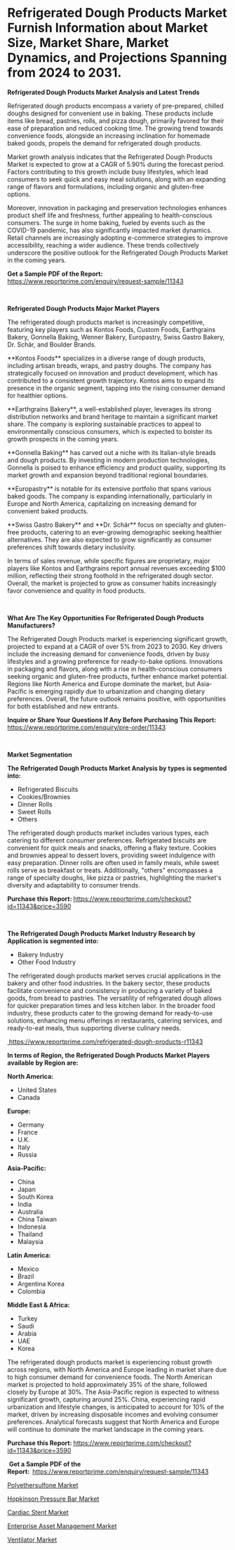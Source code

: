 <p><h1>Refrigerated Dough Products Market Furnish Information about Market Size, Market Share, Market Dynamics, and Projections Spanning from 2024 to 2031.</h1></p><p><strong>Refrigerated Dough Products Market Analysis and Latest Trends</strong></p>
<p><p>Refrigerated dough products encompass a variety of pre-prepared, chilled doughs designed for convenient use in baking. These products include items like bread, pastries, rolls, and pizza dough, primarily favored for their ease of preparation and reduced cooking time. The growing trend towards convenience foods, alongside an increasing inclination for homemade baked goods, propels the demand for refrigerated dough products. </p><p>Market growth analysis indicates that the Refrigerated Dough Products Market is expected to grow at a CAGR of 5.90% during the forecast period. Factors contributing to this growth include busy lifestyles, which lead consumers to seek quick and easy meal solutions, along with an expanding range of flavors and formulations, including organic and gluten-free options. </p><p>Moreover, innovation in packaging and preservation technologies enhances product shelf life and freshness, further appealing to health-conscious consumers. The surge in home baking, fueled by events such as the COVID-19 pandemic, has also significantly impacted market dynamics. Retail channels are increasingly adopting e-commerce strategies to improve accessibility, reaching a wider audience. These trends collectively underscore the positive outlook for the Refrigerated Dough Products Market in the coming years.</p></p>
<p><strong>Get a Sample PDF of the Report:&nbsp;</strong> <a href="https://www.reportprime.com/enquiry/request-sample/11343?utm_campaign=1743&utm_medium=2&utm_source=Github&utm_content=ia&utm_term=25122024&utm_id=refrigerated-dough-products">https://www.reportprime.com/enquiry/request-sample/11343</a></p>
<p>&nbsp;</p>
<p><strong>Refrigerated Dough Products Major Market Players</strong></p>
<p><p>The refrigerated dough products market is increasingly competitive, featuring key players such as Kontos Foods, Custom Foods, Earthgrains Bakery, Gonnella Baking, Wenner Bakery, Europastry, Swiss Gastro Bakery, Dr. Schär, and Boulder Brands. </p><p>**Kontos Foods** specializes in a diverse range of dough products, including artisan breads, wraps, and pastry doughs. The company has strategically focused on innovation and product development, which has contributed to a consistent growth trajectory. Kontos aims to expand its presence in the organic segment, tapping into the rising consumer demand for healthier options.</p><p>**Earthgrains Bakery**, a well-established player, leverages its strong distribution networks and brand heritage to maintain a significant market share. The company is exploring sustainable practices to appeal to environmentally conscious consumers, which is expected to bolster its growth prospects in the coming years.</p><p>**Gonnella Baking** has carved out a niche with its Italian-style breads and dough products. By investing in modern production technologies, Gonnella is poised to enhance efficiency and product quality, supporting its market growth and expansion beyond traditional regional boundaries.</p><p>**Europastry** is notable for its extensive portfolio that spans various baked goods. The company is expanding internationally, particularly in Europe and North America, capitalizing on increasing demand for convenient baked products. </p><p>**Swiss Gastro Bakery** and **Dr. Schär** focus on specialty and gluten-free products, catering to an ever-growing demographic seeking healthier alternatives. They are also expected to grow significantly as consumer preferences shift towards dietary inclusivity.</p><p>In terms of sales revenue, while specific figures are proprietary, major players like Kontos and Earthgrains report annual revenues exceeding $100 million, reflecting their strong foothold in the refrigerated dough sector. Overall, the market is projected to grow as consumer habits increasingly favor convenience and quality in food products.</p></p>
<p>&nbsp;</p>
<p><strong>What Are The Key Opportunities For Refrigerated Dough Products Manufacturers?</strong></p>
<p><p>The Refrigerated Dough Products market is experiencing significant growth, projected to expand at a CAGR of over 5% from 2023 to 2030. Key drivers include the increasing demand for convenience foods, driven by busy lifestyles and a growing preference for ready-to-bake options. Innovations in packaging and flavors, along with a rise in health-conscious consumers seeking organic and gluten-free products, further enhance market potential. Regions like North America and Europe dominate the market, but Asia-Pacific is emerging rapidly due to urbanization and changing dietary preferences. Overall, the future outlook remains positive, with opportunities for both established and new entrants.</p></p>
<p><strong>Inquire or Share Your Questions If Any Before Purchasing This Report:</strong> <a href="https://www.reportprime.com/enquiry/pre-order/11343?utm_campaign=1743&utm_medium=2&utm_source=Github&utm_content=ia&utm_term=25122024&utm_id=refrigerated-dough-products">https://www.reportprime.com/enquiry/pre-order/11343</a></p>
<p>&nbsp;</p>
<p><strong>Market Segmentation</strong></p>
<p><strong>The Refrigerated Dough Products Market Analysis by types is segmented into:</strong></p>
<p><ul><li>Refrigerated Biscuits</li><li>Cookies/Brownies</li><li>Dinner Rolls</li><li>Sweet Rolls</li><li>Others</li></ul></p>
<p><p>The refrigerated dough products market includes various types, each catering to different consumer preferences. Refrigerated biscuits are convenient for quick meals and snacks, offering a flaky texture. Cookies and brownies appeal to dessert lovers, providing sweet indulgence with easy preparation. Dinner rolls are often used in family meals, while sweet rolls serve as breakfast or treats. Additionally, "others" encompasses a range of specialty doughs, like pizza or pastries, highlighting the market's diversity and adaptability to consumer trends.</p></p>
<p><strong>Purchase this Report:&nbsp;</strong><a href="https://www.reportprime.com/checkout?id=11343&price=3590&utm_campaign=1743&utm_medium=2&utm_source=Github&utm_content=ia&utm_term=25122024&utm_id=refrigerated-dough-products">https://www.reportprime.com/checkout?id=11343&price=3590</a></p>
<p>&nbsp;</p>
<p><strong>The Refrigerated Dough Products Market Industry Research by Application is segmented into:</strong></p>
<p><ul><li>Bakery Industry</li><li>Other Food Industry</li></ul></p>
<p><p>The refrigerated dough products market serves crucial applications in the bakery and other food industries. In the bakery sector, these products facilitate convenience and consistency in producing a variety of baked goods, from bread to pastries. The versatility of refrigerated dough allows for quicker preparation times and less kitchen labor. In the broader food industry, these products cater to the growing demand for ready-to-use solutions, enhancing menu offerings in restaurants, catering services, and ready-to-eat meals, thus supporting diverse culinary needs.</p></p>
<p><a href="https://www.reportprime.com/refrigerated-dough-products-r11343?utm_campaign=1743&utm_medium=2&utm_source=Github&utm_content=ia&utm_term=25122024&utm_id=refrigerated-dough-products">&nbsp;https://www.reportprime.com/refrigerated-dough-products-r11343</a></p>
<p><strong>In terms of Region, the Refrigerated Dough Products Market Players available by Region are:</strong></p>
<p>
    <p> <strong> North America: </strong>
        <ul>
            <li>United States</li>
            <li>Canada</li>
        </ul>
        </p> 
    <p> <strong> Europe: </strong>
        <ul>
            <li>Germany</li>
            <li>France</li>
            <li>U.K.</li>
            <li>Italy</li>
            <li>Russia</li>
        </ul>
        </p> 
    <p> <strong> Asia-Pacific: </strong>
        <ul>
            <li>China</li>
            <li>Japan</li>
            <li>South Korea</li>
            <li>India</li>
            <li>Australia</li>
            <li>China Taiwan</li>
            <li>Indonesia</li>
            <li>Thailand</li>
            <li>Malaysia</li>
        </ul>
        </p> 
    <p> <strong> Latin America: </strong>
        <ul>
            <li>Mexico</li>
            <li>Brazil</li>
            <li>Argentina Korea</li>
            <li>Colombia</li>
        </ul>
        </p> 
    <p> <strong> Middle East & Africa: </strong>
        <ul>
            <li>Turkey</li>
            <li>Saudi</li>
            <li>Arabia</li>
            <li>UAE</li>
            <li>Korea</li>
        </ul>
    </p>
    </p>
<p><p>The refrigerated dough products market is experiencing robust growth across regions, with North America and Europe leading in market share due to high consumer demand for convenience foods. The North American market is projected to hold approximately 35% of the share, followed closely by Europe at 30%. The Asia-Pacific region is expected to witness significant growth, capturing around 25%. China, experiencing rapid urbanization and lifestyle changes, is anticipated to account for 10% of the market, driven by increasing disposable incomes and evolving consumer preferences. Analytical forecasts suggest that North America and Europe will continue to dominate the market landscape in the coming years.</p></p>
<p><strong>Purchase this Report: </strong><a href="https://www.reportprime.com/checkout?id=11343&price=3590&utm_campaign=1743&utm_medium=2&utm_source=Github&utm_content=ia&utm_term=25122024&utm_id=refrigerated-dough-products">https://www.reportprime.com/checkout?id=11343&price=3590</a></p>
<p>&nbsp;<strong>Get a Sample PDF of the Report:&nbsp;&nbsp;</strong><a href="https://www.reportprime.com/enquiry/request-sample/11343?utm_campaign=1743&utm_medium=2&utm_source=Github&utm_content=ia&utm_term=25122024&utm_id=refrigerated-dough-products">https://www.reportprime.com/enquiry/request-sample/11343</a></p>
<p><strong></strong></p>
<p><p><a href="https://www.linkedin.com/pulse/value-segmentation-share-mkt-nova-ecwpf?utm_campaign=1743&utm_medium=2&utm_source=Github&utm_content=ia&utm_term=25122024&utm_id=refrigerated-dough-products">Polyethersulfone Market</a></p><p><a href="https://www.linkedin.com/pulse/comprehensive-hopkinson-pressure-bar-market-report-360-degree-n2guf?utm_campaign=1743&utm_medium=2&utm_source=Github&utm_content=ia&utm_term=25122024&utm_id=refrigerated-dough-products">Hopkinson Pressure Bar Market</a></p><p><a href="https://www.linkedin.com/pulse/global-cardiac-stent-market-study-2024-2031-102-cagr-in-depth-kkigc?utm_campaign=1743&utm_medium=2&utm_source=Github&utm_content=ia&utm_term=25122024&utm_id=refrigerated-dough-products">Cardiac Stent Market</a></p><p><a href="https://github.com/marlanamarvn/Market-Research-Report-List-1/blob/main/enterprise-asset-management-market.md?utm_campaign=1743&utm_medium=2&utm_source=Github&utm_content=ia&utm_term=25122024&utm_id=refrigerated-dough-products">Enterprise Asset Management Market</a></p><p><a href="https://www.linkedin.com/pulse/global-ventilator-nexus-sector-confluences-regional-catalysts-2024-2031-v07rc?utm_campaign=1743&utm_medium=2&utm_source=Github&utm_content=ia&utm_term=25122024&utm_id=refrigerated-dough-products">Ventilator Market</a></p></p>